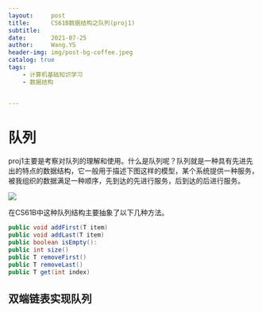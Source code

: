 ```yaml
---
layout:     post
title:      CS61B数据结构之队列(proj1)
subtitle:   
date:       2021-07-25
author:     Wang.YS
header-img: img/post-bg-coffee.jpeg
catalog: true
tags:
    - 计算机基础知识学习
    - 数据结构


---
```


# 队列

proj1主要是考察对队列的理解和使用。什么是队列呢？队列就是一种具有先进先出的特点的数据结构，它一般用于描述下图这样的模型，某个系统提供一种服务，被我组织的数据满足一种顺序，先到达的先进行服务，后到达的后进行服务。

![](https://github.com/knightand/knightand.github.io/blob/main/img/image-20210725190849269.png?raw=true)

在CS61B中这种队列结构主要抽象了以下几种方法。

```java
public void addFirst(T item)
public void addLast(T item)
public boolean isEmpty():
public int size()
public T removeFirst()
public T removeLast()
public T get(int index)
```



## 双端链表实现队列

